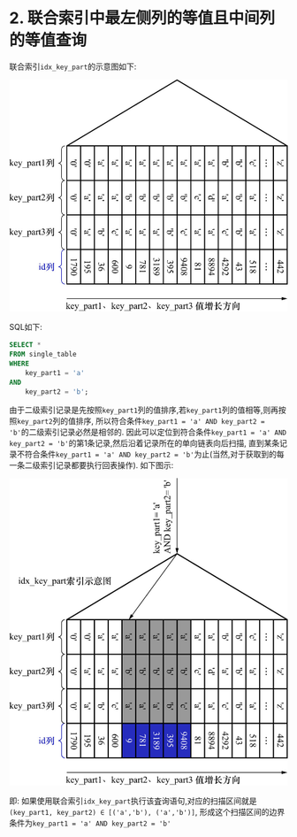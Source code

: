 # 2. 联合索引中最左侧列的等值且中间列的等值查询

联合索引`idx_key_part`的示意图如下:

![idx_key_part索引的示意图](./img/idx_key_part索引的示意图.jpg)

SQL如下:

```sql
SELECT *
FROM single_table
WHERE 
    key_part1 = 'a'
AND
    key_part2 = 'b';
```

由于二级索引记录是先按照`key_part1`列的值排序,若`key_part1`列的值相等,则再按照`key_part2`列的值排序,
所以符合条件`key_part1 = 'a' AND key_part2 = 'b'`的二级索引记录必然是相邻的.
因此可以定位到符合条件`key_part1 = 'a' AND key_part2 = 'b'`的第1条记录,然后沿着记录所在的单向链表向后扫描,
直到某条记录不符合条件`key_part1 = 'a' AND key_part2 = 'b'`为止(当然,对于获取到的每一条二级索引记录都要执行回表操作).
如下图示:

![定位符合条件key_part1=a且key_part2=b的记录的过程](./img/定位符合条件key_part1=a且key_part2=b的记录的过程.jpg)

即: 如果使用联合索引`idx_key_part`执行该査询语句,对应的扫描区间就是`(key_part1, key_part2) ∈ [('a','b'), ('a','b')]`,
形成这个扫描区间的边界条件为`key_part1 = 'a' AND key_part2 = 'b'`
